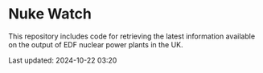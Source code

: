 # Nuke Watch

This repository includes code for retrieving the latest information available on the output of EDF nuclear power plants in the UK.

Last updated: 2024-10-22 03:20